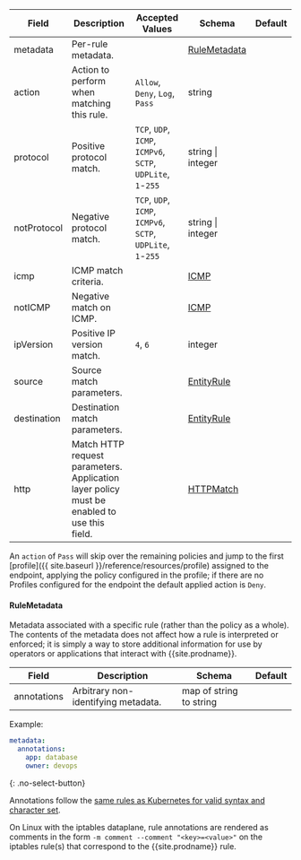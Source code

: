 | Field       | Description                                | Accepted Values                                                   | Schema                    | Default    |
|-------------|--------------------------------------------|-------------------------------------------------------------------|---------------------------|------------|
| metadata    | Per-rule metadata.                         |                                                                   | [RuleMetadata](#rulemetadata) |        |
| action      | Action to perform when matching this rule. | `Allow`, `Deny`, `Log`, `Pass`                                    | string                    |            |
| protocol    | Positive protocol match.                   | `TCP`, `UDP`, `ICMP`, `ICMPv6`, `SCTP`, `UDPLite`, `1`-`255`      | string \| integer         |            |
| notProtocol | Negative protocol match.                   | `TCP`, `UDP`, `ICMP`, `ICMPv6`, `SCTP`, `UDPLite`, `1`-`255`      | string \| integer         |            |
| icmp        | ICMP match criteria.                       |                                                                   | [ICMP](#icmp)             |            |
| notICMP     | Negative match on ICMP.                    |                                                                   | [ICMP](#icmp)             |            |
| ipVersion   | Positive IP version match.                 | `4`, `6`                                                          | integer                   |            |
| source      | Source match parameters.                   |                                                                   | [EntityRule](#entityrule) |            |
| destination | Destination match parameters.              |                                                                   | [EntityRule](#entityrule) |            |
| http        | Match HTTP request parameters. Application layer policy must be enabled to use this field. |                   | [HTTPMatch](#httpmatch)   |            |

An `action` of `Pass` will skip over the remaining policies and jump to the
first [profile]({{ site.baseurl }}/reference/resources/profile) assigned to the endpoint, applying the policy configured in the
profile; if there are no Profiles configured for the endpoint the default
applied action is `Deny`.

#### RuleMetadata

Metadata associated with a specific rule (rather than the policy as a whole). The contents of the metadata does not affect how a rule is interpreted or enforced; it is
simply a way to store additional information for use by operators or applications that interact with {{site.prodname}}.

| Field       | Description                         | Schema                  | Default |
|-------------|-------------------------------------|-------------------------|---------|
| annotations | Arbitrary non-identifying metadata. | map of string to string |         |

Example:

```yaml
metadata:
  annotations:
    app: database
    owner: devops
```

{: .no-select-button}

Annotations follow the
[same rules as Kubernetes for valid syntax and character set](https://kubernetes.io/docs/concepts/overview/working-with-objects/annotations/#syntax-and-character-set).

On Linux with the iptables dataplane, rule annotations are rendered as comments in the form `-m comment --comment "<key>=<value>"` on the iptables rule(s) that correspond
to the {{site.prodname}} rule.
